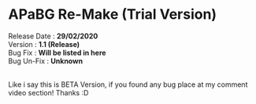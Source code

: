 # APaBG Re-Make (Trial Version)
Release Date : <b>29/02/2020</b><br>
Version : <b>1.1 (Release)</b><br>
Bug Fix : <b>Will be listed in here</b><br>
Bug Un-Fix : <b>Unknown</b><br><br>

Like i say this is BETA Version, if you found any bug place at my comment video section! Thanks :D
